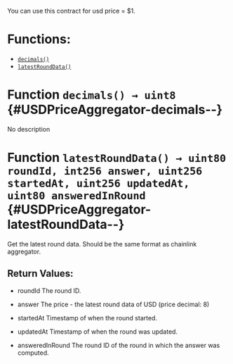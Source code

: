 You can use this contract for usd price = $1.


# Functions:
- [`decimals()`](#USDPriceAggregator-decimals--)
- [`latestRoundData()`](#USDPriceAggregator-latestRoundData--)



# Function `decimals() → uint8` {#USDPriceAggregator-decimals--}
No description




# Function `latestRoundData() → uint80 roundId, int256 answer, uint256 startedAt, uint256 updatedAt, uint80 answeredInRound` {#USDPriceAggregator-latestRoundData--}
Get the latest round data. Should be the same format as chainlink aggregator.



## Return Values:
- roundId The round ID.

- answer The price - the latest round data of USD (price decimal: 8)

- startedAt Timestamp of when the round started.

- updatedAt Timestamp of when the round was updated.

- answeredInRound The round ID of the round in which the answer was computed.


